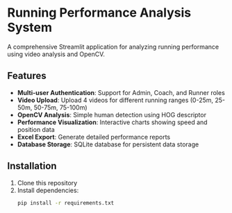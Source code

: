 # Running Performance Analysis System

A comprehensive Streamlit application for analyzing running performance using video analysis and OpenCV.

## Features

- **Multi-user Authentication**: Support for Admin, Coach, and Runner roles
- **Video Upload**: Upload 4 videos for different running ranges (0-25m, 25-50m, 50-75m, 75-100m)
- **OpenCV Analysis**: Simple human detection using HOG descriptor
- **Performance Visualization**: Interactive charts showing speed and position data
- **Excel Export**: Generate detailed performance reports
- **Database Storage**: SQLite database for persistent data storage

## Installation

1. Clone this repository
2. Install dependencies:
   ```bash
   pip install -r requirements.txt